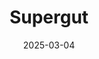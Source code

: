 ---  
layout: startup_page  
title: "Supergut"  
id: "supergut.com"  
permalink: "/supergutsupergut.com03042025/"  
website: "https://www.supergut.com"  
funding_round: "Growth Financing"  
funding_amount: ""  
investors: "Full Frame Growth Partners, Dave Friedberg via The Production Board, Cultivian Sandbox, Strand Equity, Access Capital, Alpha Edison, LivWell Ventures, Rocana Ventures"  
about: "Supergut is a gut health and GLP-1 nutrition brand that offers functional superfoods and supplements. The company's mission is to optimize health through the gut microbiome. Supergut's products are designed to boost gut health, control appetite, and improve overall wellness."  
markets: "Healthtech, Nutrition"  
hq: "Los Angeles, California, United States"  
founded_year: "2022"  
linkedin: "https://www.linkedin.com/company/ur-labs"  
twitter: "https://twitter.com/supergut_"  
instagram: "https://instagram.com/supergut"  
facebook: "https://facebook.com/supergut"  
crunchbase: "https://www.crunchbase.com/organization/supergut"  
pitchbook: "https://pitchbook.com/profiles/company/443200-24"  

date_display: "04-Mar-2025"  
date: "2025-03-04"

# SEO Optimization  
meta_title: "Supergut - Growth Financing"  
meta_description: "Supergut, Supergut is a gut health and GLP-1 nutrition brand that offers functional superfoods and supplements. The company's mission is to optimize health thro..."  
meta_keywords: "Supergut, Healthtech, Nutrition, Growth Financing funding"  
canonical_url: "https://startup.projectstartups.com/supergutsupergut.com03042025/"  
---